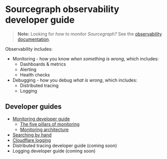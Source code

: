 # Sourcegraph observability developer guide

> **Note:** Looking for _how to monitor Sourcegraph?_ See the [observability documentation](https://docs.sourcegraph.com/admin/observability).

Observability includes:

- Monitoring - how you know _when something is wrong_, which includes:
  - Dashboards & metrics
  - Alerting
  - Health checks
- Debugging - how you debug _what is wrong_, which includes:
  - Distributed tracing
  - Logging

## Developer guides

- [Monitoring developer guide](monitoring.md)
  - [The five pillars of monitoring](monitoring_pillars.md)
  - [Monitoring architecture](./monitoring_architecture.md)
- [Searching by hand](query.md)
- [Cloudflare logging](cloudflare.md)
- Distributed tracing developer guide (coming soon)
- Logging developer guide (coming soon)

